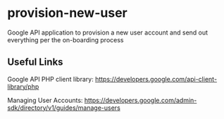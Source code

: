 # provision-new-user
Google API application to provision a new user account and send out everything per the on-boarding process

## Useful Links

Google API PHP client library: https://developers.google.com/api-client-library/php

Managing User Accounts: https://developers.google.com/admin-sdk/directory/v1/guides/manage-users
